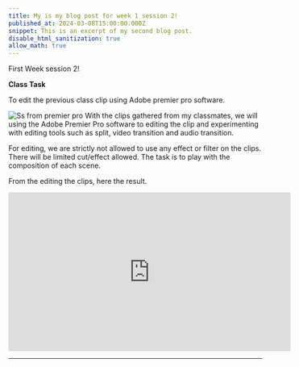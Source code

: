 ```yaml
---
title: My is my blog post for week 1 session 2!
published_at: 2024-03-08T15:00:00.000Z
snippet: This is an excerpt of my second blog post.
disable_html_sanitization: true
allow_math: true
---
```


First Week session 2!

**Class Task**

To edit the previous class clip using Adobe premier pro software.

![Ss from premier pro](/images/week1s2/Week1s2_task.jpg)
With the clips gathered from my classmates, we will using the Adobe Premier Pro software to editing the clip and experimenting with editing tools such as split, video transition and audio transition.

For editing, we are strictly not allowed to use any effect or filter on the clips. There will be limited cut/effect allowed. The task is to play with the composition of each scene.

From the editing the clips, here the result.

<iframe width="560" height="315" src="https://www.youtube.com/embed/UulhIdDWYRg?si=ocmSLWInSNYo5SFR" title="YouTube video player" frameborder="0" allow="accelerometer; autoplay; clipboard-write; encrypted-media; gyroscope; picture-in-picture; web-share" referrerpolicy="strict-origin-when-cross-origin" allowfullscreen></iframe>


---